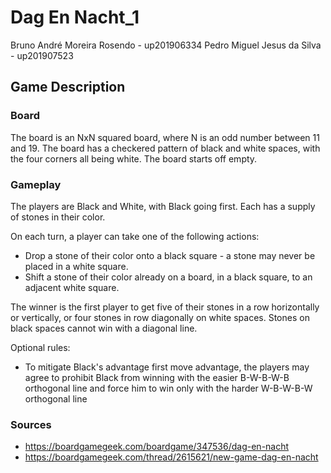 # Dag En Nacht_1

Bruno André Moreira Rosendo - up201906334
Pedro Miguel Jesus da Silva - up201907523

## Game Description
### Board

The board is an NxN squared board, where N is an odd number between 11 and 19. The board has a checkered pattern of black and white spaces, with the four corners all being white. The board starts off empty.

### Gameplay
The players are Black and White, with Black going first. Each has a supply of stones in their color.

On each turn, a player can take one of the following actions:

- Drop a stone of their color onto a black square - a stone may never be placed in a white square.
- Shift a stone of their color already on a board, in a black square, to an adjacent white square.

The winner is the first player to get five of their stones in a row horizontally or vertically, or four stones in row diagonally on white spaces. Stones on black spaces cannot win with a diagonal line.

Optional rules:
- To mitigate Black's advantage first move advantage, the players may agree to prohibit Black from winning with the easier B-W-B-W-B orthogonal line and force him to win only with the harder W-B-W-B-W orthogonal line

### Sources
- https://boardgamegeek.com/boardgame/347536/dag-en-nacht
- https://boardgamegeek.com/thread/2615621/new-game-dag-en-nacht

